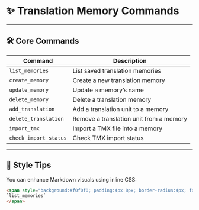 # ✨ Translation Memory Commands

---

## 🛠️ Core Commands

| Command                | Description                               |
|------------------------|-------------------------------------------|
| `list_memories`       | List saved translation memories           |
| `create_memory`       | Create a new translation memory           |
| `update_memory`       | Update a memory’s name                    |
| `delete_memory`       | Delete a translation memory               |
| `add_translation`     | Add a translation unit to a memory        |
| `delete_translation`  | Remove a translation unit from a memory   |
| `import_tmx`          | Import a TMX file into a memory           |
| `check_import_status` | Check TMX import status                   |

---

## 🎨 Style Tips

You can enhance Markdown visuals using inline CSS:

```html
<span style="background:#f0f0f0; padding:4px 8px; border-radius:4px; font-family:monospace;">
`list_memories`
</span>

